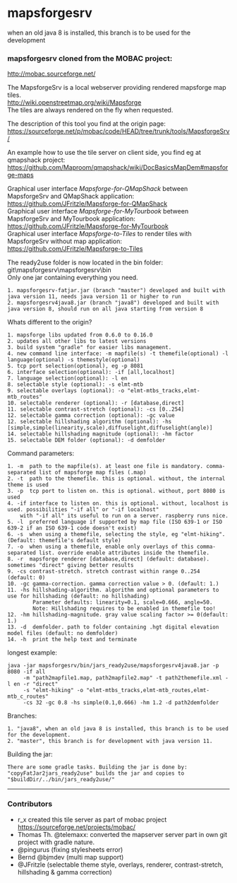 # mapsforgesrv
when an old java 8 is installed, this branch is to be used for the development

### mapsforgesrv cloned from the MOBAC project:
http://mobac.sourceforge.net/

The MapsforgeSrv is a local webserver providing rendered mapsforge map tiles.  
http://wiki.openstreetmap.org/wiki/Mapsforge<br/>
The tiles are always rendered on the fly when requested.

The description of this tool you find at the origin page:<br/>
https://sourceforge.net/p/mobac/code/HEAD/tree/trunk/tools/MapsforgeSrv/

An example how to use the tile server on client side, you find eg at qmapshack project:<br/>
https://github.com/Maproom/qmapshack/wiki/DocBasicsMapDem#mapsforge-maps  

Graphical user interface *Mapsforge-for-QMapShack* between MapsforgeSrv and QMapShack application:  
https://github.com/JFritzle/Mapsforge-for-QMapShack  
Graphical user interface *Mapsforge-for-MyTourbook* between MapsforgeSrv and MyTourbook application:  
https://github.com/JFritzle/Mapsforge-for-MyTourbook  
Graphical user interface *Mapsforge-to-Tiles* to render tiles with MapsforgeSrv without map application:  
https://github.com/JFritzle/Mapsforge-to-Tiles   

The ready2use folder is now located in the bin folder:  
git\mapsforgesrv\mapsforgesrv\bin  
Only one jar containing everything you need.

	1. mapsforgesrv-fatjar.jar (branch "master") developed and built with java version 11, needs java version 11 or higher to run
	2. mapsforgesrv4java8.jar (branch "java8") developed and built with java version 8, should run on all java starting from version 8

Whats different to the origin?

	1. mapsforge libs updated from 0.6.0 to 0.16.0
	2. updates all other libs to latest versions
	3. build system "gradle" for easier libs management.
	4. new command line interface: -m mapfile(s) -t themefile(optional) -l language(optional) -s themestyle(optional)
	5. tcp port selection(optional), eg -p 8081
	6. interface selection(optional): -if [all,localhost]
	7. language selection(optional): -l en
    8. selectable style (optional): -s elmt-mtb
    9. selectable overlays (optional): -o "elmt-mtbs_tracks,elmt-mtb_routes"
    10. selectable renderer (optional): -r [database,direct]
    11. selectable contrast-stretch (optional): -cs [0..254]
    12. selectable gamma correction (optional): -gc value
    12. selectable hillshading algorithm (optional): -hs [simple,simple(linearity,scale),diffuselight,diffuselight(angle)]
    14. selectable hillshading magnitude (optional): -hm factor
    15. selectable DEM folder (optional): -d demfolder
	

Command parameters:

	1. -m  path to the mapfile(s). at least one file is mandatory. comma-separated list of mapsforge map files (.map)
	2. -t  path to the themefile. this is optional. without, the internal theme is used
	3. -p  tcp port to listen on. this is optional. without, port 8080 is used
	4. -if interface to listen on. this is optional. without, localhost is used. possibilities "-if all" or "-if localhost"
		with "-if all" its useful to run on a server. raspberry runs nice.
	5. -l  preferred language if supported by map file (ISO 639-1 or ISO 639-2 if an ISO 639-1 code doesn't exist)
    6. -s  when using a themefile, selecting the style, eg "elmt-hiking". (Default: themefile's default style)
    7. -o  when using a themefile, enable only overlays of this comma-separated list. override enable attributes inside the themefile.
    8. -r  mapsforge renderer [database,direct] (default: database). sometimes "direct" giving better results
    9. -cs contrast-stretch. stretch contrast within range 0..254 (default: 0)
    10. -gc gamma-correction. gamma correction value > 0. (default: 1.)
    11. -hs hillshading-algorithm. algorithm and optional parameters to use for hillshading (default: no hillshading)
            Parameter defaults: linearity=0.1, scale=0.666, angle=50.
            Note: Hillshading requires to be enabled in themefile too!
    12. -hm hillshading-magnitude. gray value scaling factor >= 0(default: 1.)
    13. -d  demfolder. path to folder containing .hgt digital elevation model files (default: no demfolder)
    14. -h  print the help text and terminate 
    

longest example:
```console
java -jar mapsforgesrv/bin/jars_ready2use/mapsforgesrv4java8.jar -p 8080 -if all
     -m "path2mapfile1.map, path2mapfile2.map" -t path2themefile.xml -l en -r "direct" 
     -s "elmt-hiking" -o "elmt-mtbs_tracks,elmt-mtb_routes,elmt-mtb_c_routes"
     -cs 32 -gc 0.8 -hs simple(0.1,0.666) -hm 1.2 -d path2demfolder
```

Branches:

	1. "java8", when an old java 8 is installed, this branch is to be used for the development.
	2. "master", this branch is for development with java version 11.
	
Building the jar:

	There are some gradle tasks. Building the jar is done by:
	"copyFatJar2jars_ready2use" builds the jar and copies to "$buildDir/../bin/jars_ready2use/"

-------------
### Contributors
- r_x created this tile server as part of mobac project https://sourceforge.net/projects/mobac/
- Thomas Th. @telemaxx: converted the mapserver server part in own git project with gradle nature.
- @pingurus (fixing stylesheets error)
- Bernd @bjmdev (multi map support)
- @JFritzle (selectable theme style, overlays, renderer, contrast-stretch, hillshading & gamma correction)

